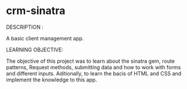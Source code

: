 crm-sinatra
===========

DESCRIPTION :

  A basic client management app.
  
LEARNING OBJECTIVE: 

  The objective of this project was to learn about the sinatra gem, route patterns, Request methods, submitting data and how to work with forms and different inputs.
  Aditionally, to learn the bacis of HTML and CSS and implement the knowledge to this app.
